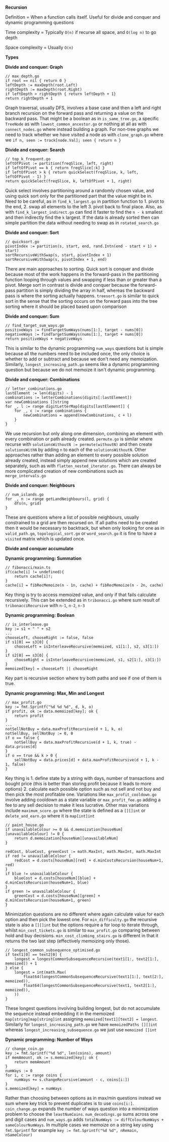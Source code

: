 **Recursion**

Definition = When a function calls itself. Useful for divide and conquer and dynamic programming questions

Time complexity = Typically `O(n)` if recurse all space, and `O(log n)` to go depth

Space complexity = Usually `O(n)` 

**Types**

**Divide and conquer: Graph**
```
// max_depth.go
if root == nil { return 0 }
leftDepth := maxDepth(root.Left)
rightDepth := maxDepth(root.Right)
if leftDepth > rightDepth { return leftDepth + 1}
return rightDepth + 1
```
Graph traversal, usually DFS, involves a base case and then a left and right branch recursion on the forward pass and returning a value on the backward pass. That might be a boolean as in `is_same_tree.go`, a specific `TreeNode` as with `lowest_common_ancestor.go` or nothing at all as with `connect_nodes.go` where instead building a graph. For non-tree graphs we need to track whether we have visited a node as with `clone_graph.go` where we `if n, seen := track[node.Val]; seen { return n }`

**Divide and conquer: Search**
```
// top_k_frequent.go
leftOfPivot := partition(freqSlice, left, right)
if leftOfPivot == k { return freqSlice[:k] }
if leftOfPivot > k { return quickSelect(freqSlice, k, left, leftOfPivot - 1) }
return quickSelect(freqSlice, k, leftOfPivot + 1, right)
```
Quick select involves partitioning around a randomly chosen value, and using quick sort only for the partitioned part that the value might be in. Need to be careful, as in `find_k_largest.go` in partition function to 1. pivot to the end, 2. swap all elements to the left 3. pivot back to final place. Also, as with `find_k_largest_indirect.go` can find it faster to find the `n - k` smallest and then indirectly find the `k` largest. If the data is already sorted then can simple partition the data without needing to swap as in `rotated_search.go`

**Divide and conquer: Sort**
```
// quicksort.go
pivotIndex := partition(s, start, end, rand.Intn(end - start + 1) + start)
sortRecursiveWithSwap(s, start, pivotIndex + 1)
sortRecursiveWithSwap(s, pivotIndex + 1, end)
```
There are main approaches to sorting. Quick sort is conquer and divide because most of the work happens in the forward-pass in the partitioning function looping through values and swapping if less than or greater than a pivot. Merge sort in contrast is divide and conquer because the forward-pass partition is simply dividing the array in half, whereas the backward pass is where the sorting actually happens. `treesort.go` is similar to quick sort in the sense that the sorting occurs on the forward pass into the tree sorting where it should be placed based upon comparison

**Divide and conquer: Sum**
```
// find_target_sum_ways.go
positiveWays := findTargetSumWays(nums[1:], target - nums[0])
negativeWays := findTargetSumWays(nums[1:], target + nums[0])
return positiveWays + negativeWays
```
This is similar to the dynamic programming `num_ways` questions but is simple because all the numbers need to be included once, the only choice is whether to add or subtract and because we don't need any memoization. Similarly, `longest_increasing_path.go` seems like a dynamic programming question but because we do not memoize it isn't dynamic programming.

**Divide and conquer: Combinations**
```
// letter_combinations.go
lastElement := len(digits) - 1
combinations := letterCombinations(digits[:lastElement])
var newCombinations []string
for _, l := range digitLetterMap[digits[lastElement]] {
    for _, c := range combinations {
        newCombinations = append(newCombinations, c + l)
    }
}
```
We use recursion but only along one dimension, combining an element with every combination or path already created. `permute.go` is similar where recurse with `solutionsWithoutN := permute(withoutN)` and then create `solutionsWithN` by adding `n` to each of the `solutionsWithoutN`. Other approaches rather than adding an element to every possible solution already created, instead simply append new solutions which are created separately, such as with `flatten_nested_iterator.go`. There can always be more complicated creation of new combinations such as `merge_intervals.go`

**Divide and conquer: Neighbours**
```
// num_islands.go
for _, n := range getLandNeighbours(l, grid) {
    dfs(n, grid)
}
```
These are questions where a list of possible neighbours, usually constrained to a grid are then recursed on. If all paths need to be created then it would be necessary to backtrack, but when only looking for one as in `valid_path.go`, `topological_sort.go` or `word_search.go` it is fine to have a `visited` matrix which is updated once.

**Divide and conquer accumulate**

**Dynamic programming: Summation**
```
// fibonacci/main.ts
if(cache[i] != undefined){
    return cache[i]!;
} 
cache[i] = fibRecMemoize(n - 1n, cache) + fibRecMemoize(n - 2n, cache)
``` 
Key thing is try to access memoized value, and only if that fails calculate recursively. This can be extended as in `tribonacci.go` where sum result of `tribonacciRecursive` with `n-1`, `n-2`, `n-3`

**Dynamic programming: Boolean**
```
// is_interleave.go
key := s1 + " " + s2
...
chooseLeft, chooseRight := false, false
if s1[0] == s3[0] {
    chooseLeft = isInterleaveRecursive(memoized, s1[1:], s2, s3[1:])
}
if s2[0] == s3[0] {
    chooseRight = isInterleaveRecursive(memoized, s1, s2[1:], s3[1:])
}
memoized[key] = chooseLeft || chooseRight
```
Key part is recursive section where try both paths and see if one of them is true.

**Dynamic programming: Max, Min and Longest**
```
// max_profit.go
key := fmt.Sprintf("%d %d %d", d, k, o)
if profit, ok := data.memoized[key]; ok {
    return profit
}
...
notSellNotBuy = data.maxProfitRecursive(d + 1, k, o)
notSellBuy, sellNotBuy := 0, 0
if o == false {
    notSellBuy = data.maxProfitRecursive(d + 1, k, true) - data.prices[d]
}
if o == true && k > 0 {
    sellNotBuy = data.prices[d] + data.maxProfitRecursive(d + 1, k - 1, false)
}
```
Key thing is 1. define state by a string with days, number of transactions and bought price (this is better than storing profit because it leads to more options) 2. calculate each possible option such as not sell and not buy and then pick the most profitable one. Variations like `max_profit_cooldown.go` involve adding cooldown as a state variable or `max_profit_fee.go` adding a fee to any sell decision to make it less lucrative. Other max variations include `maximum_score.go` where the state is defined as a `[][]int` or `delete_and_earn.go` where it is `map[int]int`
```
// paint_house.go
if unavailableColour >= 0 && d.memoization[houseNum][unavailableColour] != 0 {
    return d.memoization[houseNum][unavailableNum]
}

redCost, blueCost, greenCost := math.MaxInt, math.MaxInt, math.MaxInt
if red != unavailableColour {
    redCost = d.costs[houseNum][red] + d.minCostsRecursion(houseNum+1, red)
}
if blue != unavailableColour {
    blueCost = d.costs[houseNum][blue] + d.minCostsRecursion(houseNum+1, blue)
}
if green != unavailableColour {
    greenCost = d.costs[houseNum][green] + d.minCostsRecursion(houseNum+1, green)
}
```
Minimization questions are no different where again calculate value for each option and then pick the lowest one. For `min_difficulty.go` the recursive state is also a `[][]int` but the options require a for loop to iterate through, whilst `min_cost_tickets.go` is similar to `max_profit.go` comparing between hold and buy decisions. `min_cost_climbing_stairs.go` is different in that it returns the two last step (effectively memoizing only those).
```
// longest_common_subsequence_optimised.go
if text1[0] == text2[0] {
    longest = longestCommonSubsequenceRecursive(text1[1:, text2[1:], memoized]) + 1
} else {
    longest = int(math.Max(
        float64(longestCommonSubsequenceRecursive(text1[1:], text[2:], memoized)),
        float64(longestCommonSubsequenceRecursive(text1, text2[1:], memoized)),
    ))
}
```
These longest questions involving building longest, but do not accumulate the sequence instead embedding it in the memoized `map[string]map[string]int` assigning `memoized[text1][text2] = longest`. Similarly for `longest_increasing_path.go` we have `memoizedPaths [][]int` whereas `longest_increasing_subsequence.go` we just use `memoized []int`

**Dynamic programming: Number of Ways**
```
// change_coin.go
key := fmt.Sprintf("%d %d", len(coins), amount)
if memAmount, ok := s.memoized[key]; ok {
    return memAmount
}
numWays := 0
for i, c := range coins {
    numWays += s.changeRecursive(amount - c, coins[i:]) 
}
s.memoized[key] = numWays
```
Rather than choosing between options as in max/min questions instead we sum where key trick to prevent duplicates is to use `coins[i:]`. `coin_change.go` expands the number of ways question into a minimization problem to choose the `leastNumCoins`. `num_decodings.go` sums across one and digit cases and `num_ways.go` adds `totalNumWays := diffColourNumWays + sameColourNumWays`. In multiple cases we memoize on a string key using `fmt.Sprintf` for example `key := fmt.Sprintf("%d %d", nRemain, nSameColour)`
